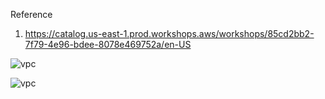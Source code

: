 Reference
1. <https://catalog.us-east-1.prod.workshops.aws/workshops/85cd2bb2-7f79-4e96-bdee-8078e469752a/en-US>


![vpc](https://github.com/mir-owahed/DevOps-tutorial/assets/133110800/7421ed1e-4543-40ca-87b4-97efe9ee0cd8)

![vpc](https://github.com/user-attachments/assets/661c7476-7831-42e0-8ac7-d7a9a32fd833)


